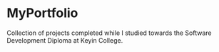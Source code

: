 # MyPortfolio
Collection of projects completed while I studied towards the Software Development Diploma at Keyin College.
